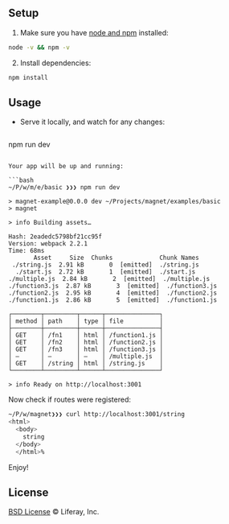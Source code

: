 ## Setup

1. Make sure you have [node and npm](https://nodejs.org/en/download/) installed:

  ```sh
node -v && npm -v
  ```

2. Install dependencies:

  ```sh
npm install
  ```

## Usage

* Serve it locally, and watch for any changes:

  ```
npm run dev
  ```

Your app will be up and running:

```bash
~/P/w/m/e/basic ❯❯❯ npm run dev                                                                                                                

> magnet-example@0.0.0 dev ~/Projects/magnet/examples/basic
> magnet

> info Building assets…

Hash: 2eadedc5798bf21cc95f
Version: webpack 2.2.1
Time: 68ms
         Asset     Size  Chunks             Chunk Names
   ./string.js  2.91 kB       0  [emitted]  ./string.js
    ./start.js  2.72 kB       1  [emitted]  ./start.js
 ./multiple.js  2.84 kB       2  [emitted]  ./multiple.js
./function3.js  2.87 kB       3  [emitted]  ./function3.js
./function2.js  2.95 kB       4  [emitted]  ./function2.js
./function1.js  2.86 kB       5  [emitted]  ./function1.js

┌────────┬─────────┬──────┬───────────────┐
│ method │ path    │ type │ file          │
├────────┼─────────┼──────┼───────────────┤
│ GET    │ /fn1    │ html │ /function1.js │
│ GET    │ /fn2    │ html │ /function2.js │
│ GET    │ /fn3    │ html │ /function3.js │
│ ―      │ ―       │ ―    │ /multiple.js  │
│ GET    │ /string │ html │ /string.js    │
└────────┴─────────┴──────┴───────────────┘

> info Ready on http://localhost:3001
```

Now check if routes were registered:

```bash
~/P/w/magnet❯❯❯ curl http://localhost:3001/string
<html>
  <body>
    string
  </body>
  </html>%
```

Enjoy!

## License

[BSD License](https://github.com/wedeploy/magnet/blob/master/LICENSE.md) © Liferay, Inc.

